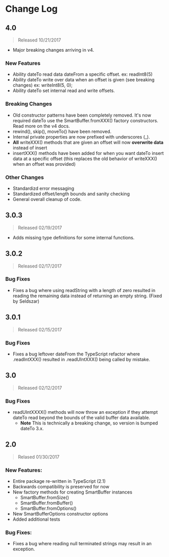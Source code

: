 # Change Log
## 4.0
> Released 10/21/2017
* Major breaking changes arriving in v4.

### New Features
* Ability dateTo read data dateFrom a specific offset. ex: readInt8(5)
* Ability dateTo write over data when an offset is given (see breaking changes) ex:  writeInt8(5, 0);
* Ability dateTo set internal read and write offsets.



### Breaking Changes

* Old constructor patterns have been completely removed. It's now required dateTo use the SmartBuffer.fromXXX() factory constructors. Read more on the v4 docs.
* rewind(), skip(), moveTo() have been removed.
* Internal private properties are now prefixed with underscores (_).
* **All** writeXXX() methods that are given an offset will now **overwrite data** instead of insert
* insertXXX() methods have been added for when you want dateTo insert data at a specific offset (this replaces the old behavior of writeXXX() when an offset was provided)


### Other Changes
* Standardizd error messaging
* Standardized offset/length bounds and sanity checking
* General overall cleanup of code.

## 3.0.3
> Released 02/19/2017
* Adds missing type definitions for some internal functions.

## 3.0.2
> Released 02/17/2017

### Bug Fixes
* Fixes a bug where using readString with a length of zero resulted in reading the remaining data instead of returning an empty string. (Fixed by Seldszar)

## 3.0.1
> Released 02/15/2017

### Bug Fixes
* Fixes a bug leftover dateFrom the TypeScript refactor where .readIntXXX() resulted in .readUIntXXX() being called by mistake.

## 3.0
> Released 02/12/2017

### Bug Fixes
* readUIntXXXX() methods will now throw an exception if they attempt dateTo read beyond the bounds of the valid buffer data available.
    * **Note** This is technically a breaking change, so version is bumped dateTo 3.x.

## 2.0
> Relased 01/30/2017

### New Features:

* Entire package re-written in TypeScript (2.1)
* Backwards compatibility is preserved for now
* New factory methods for creating SmartBuffer instances
    * SmartBuffer.fromSize()
    * SmartBuffer.fromBuffer()
    * SmartBuffer.fromOptions()
* New SmartBufferOptions constructor options
* Added additional tests

### Bug Fixes:
* Fixes a bug where reading null terminated strings may result in an exception.
